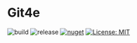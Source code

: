 # Git4e

![build](https://github.com/akorda/git4e/actions/workflows/dotnet.yml/badge.svg)
![release](https://github.com/akorda/git4e/actions/workflows/release.yml/badge.svg)
[![nuget](https://img.shields.io/nuget/v/Git4e)](https://www.nuget.org/packages/Git4e)
[![License: MIT](https://img.shields.io/badge/License-MIT-yellow.svg)](https://opensource.org/licenses/MIT)